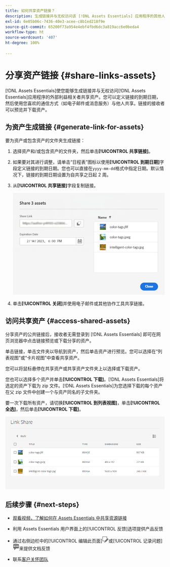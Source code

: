 ```yaml
---
title: 如何共享资产链接？
description: 生成链接并与无权访问该 [!DNL Assets Essentials] 应用程序的其他人共享资产。
exl-id: 6e05b06c-7436-40e3-acee-c8b1ed218f9e
source-git-commit: 65200f73a954e4ebf4fbd6dc3a819acc6e0beda4
workflow-type: ht
source-wordcount: '407'
ht-degree: 100%

---
```


# 分享资产链接 {#share-links-assets}

[!DNL Assets Essentials]使您能够生成链接并与无权访问[!DNL Assets Essentials]应用程序的外部利益相关者共享资产。您可以定义链接的到期日期，然后使用您喜欢的通信方式（如电子邮件或消息服务）与他人共享。链接的接收者可以预览并下载资产。

## 为资产生成链接 {#generate-link-for-assets}

要为资产或包含资产的文件夹生成链接：

1. 选择资产和/或包含资产的文件夹，然后单击&#x200B;**[!UICONTROL 共享链接]**。

1. 如果要对其进行调整，请单击“日程表”图标以使用&#x200B;**[!UICONTROL 到期日期]**&#x200B;字段定义链接的到期日期。您也可以直接在`yyyy-mm-dd`格式中指定日期。默认情况下，链接的到期日期设置为自共享之日起 2 周。

1. 从&#x200B;**[!UICONTROL 共享链接]**&#x200B;字段复制链接。

   ![裁切和拉直图像的选项](assets/share-asset-link.png)

1. 单击&#x200B;**[!UICONTROL 关闭]**&#x200B;并使用电子邮件或其他协作工具共享链接。

## 访问共享资产 {#access-shared-assets}

分享资产的公共链接后，接收者无需登录到 [!DNL Assets Essentials] 即可在网页浏览器中点击链接预览或下载分享的资产。

单击链接，单击文件夹以导航到资产，然后单击资产进行预览。您可以选择在“列表视图”或“卡片视图”中查看共享资产。

您可以将鼠标悬停在共享资产或共享资产文件夹上以选择或下载资产。

您也可以选择多个资产并单击&#x200B;**[!UICONTROL 下载]**。[!DNL Assets Essentials]将选定的资产下载为 zip 文件。[!DNL Assets Essentials]为您选择下载的每个资产在父 zip 文件中创建一个与资产同名的子文件夹。

要一次下载所有资产，请切换&#x200B;**[!UICONTROL 到列表视图]**，单击&#x200B;**[!UICONTROL 全选]**，然后单击&#x200B;**[!UICONTROL 下载]**。

![预览共享资产](assets/preview-shared-assets.png)

## 后续步骤 {#next-steps}

* [观看视频，了解如何在 Assets Essentials 中共享资源链接](https://experienceleague.adobe.com/docs/experience-manager-learn/assets-essentials/basics/link-sharing.html)

* 利用 Assets Essentials 用户界面上的[!UICONTROL 反馈]选项提供产品反馈

* 通过右侧边栏中的[!UICONTROL 编辑此页面]![编辑页面](assets/do-not-localize/edit-page.png)或[!UICONTROL 记录问题]![创建 GitHub 问题](assets/do-not-localize/github-issue.png)来提供文档反馈

* 联系[客户关怀团队](https://experienceleague.adobe.com/?support-solution=General#support)

